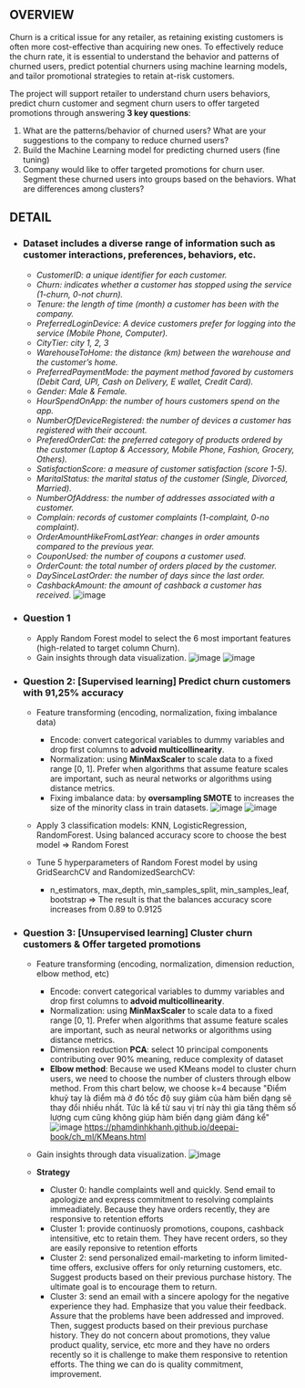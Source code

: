 ## OVERVIEW
Churn is a critical issue for any retailer, as retaining existing customers is often more cost-effective than acquiring new ones. 
To effectively reduce the churn rate, it is essential to understand the behavior and patterns of churned users, 
predict potential churners using machine learning models, and tailor promotional strategies to retain at-risk customers.

The project will support retailer to understand churn users behaviors, predict churn customer and segment churn users to offer targeted promotions through answering **3 key questions**:
1. What are the patterns/behavior of churned users? What are your suggestions to the company to reduce churned users?
2. Build the Machine Learning model for predicting churned users (fine tuning)
3. Company would like to offer targeted promotions for churn user. Segment these churned users into groups based on the behaviors. What are differences among clusters?

## DETAIL
- ### **Dataset** includes a diverse range of information such as customer interactions, preferences, behaviors, etc.
  + _CustomerID: a unique identifier for each customer._
  + _Churn: indicates whether a customer has stopped using the service (1-churn, 0-not churn)._
  + _Tenure: the length of time (month) a customer has been with the company._
  + _PreferredLoginDevice: A device customers prefer for logging into the service (Mobile Phone, Computer)._
  + _CityTier: city 1, 2, 3_
  + _WarehouseToHome: the distance (km) between the warehouse and the customer’s home._
  + _PreferredPaymentMode: the payment method favored by customers (Debit Card, UPI, Cash on Delivery, E wallet, Credit Card)._
  + _Gender: Male & Female._
  + _HourSpendOnApp: the number of hours customers spend on the app._
  + _NumberOfDeviceRegistered: the number of devices a customer has registered with their account._
  + _PreferedOrderCat: the preferred category of products ordered by the customer (Laptop & Accessory, Mobile Phone, Fashion, Grocery, Others)._
  + _SatisfactionScore: a measure of customer satisfaction (score 1-5)._
  + _MaritalStatus: the marital status of the customer (Single, Divorced, Married)._
  + _NumberOfAddress: the number of addresses associated with a customer._
  + _Complain: records of customer complaints (1-complaint, 0-no complaint)._
  + _OrderAmountHikeFromLastYear: changes in order amounts compared to the previous year._
  + _CouponUsed: the number of coupons a customer used._
  + _OrderCount: the total number of orders placed by the customer._
  + _DaySinceLastOrder: the number of days since the last order._
  + _CashbackAmount: the amount of cashback a customer has received._
  ![image](https://github.com/user-attachments/assets/c01fd2d4-5a1c-4400-be54-16039b3f6644)

- ### **Question 1**
  + Apply Random Forest model to select the 6 most important features (high-related to target column Churn).
  + Gain insights through data visualization.
    ![image](https://github.com/user-attachments/assets/e499f8fc-1127-41be-a3b5-7ec59ff2972e)
    ![image](https://github.com/user-attachments/assets/cc46db5c-a743-4806-ae4d-12dad8b31dd9)
    
- ### **Question 2: [Supervised learning] Predict churn customers with 91,25% accuracy**
  + Feature transforming (encoding, normalization, fixing imbalance data)
    + Encode: convert categorical variables to dummy variables and drop first columns to **advoid multicollinearity**.
    + Normalization: using **MinMaxScaler** to scale data to a fixed range [0, 1]. Prefer when algorithms that assume feature scales are important, such as neural networks or algorithms using distance metrics.
    + Fixing imbalance data: by **oversampling SMOTE** to increases the size of the minority class in train datasets.
      ![image](https://github.com/user-attachments/assets/5c827a59-6c7e-4a16-9054-290ee0abef69)
      ![image](https://github.com/user-attachments/assets/814153ff-ea0a-49cc-a3eb-2e3b27404b96)

  + Apply 3 classification models: KNN, LogisticRegression, RandomForest. Using balanced accuracy score to choose the best model => Random Forest
  + Tune 5 hyperparameters of Random Forest model by using GridSearchCV and RandomizedSearchCV:
    + n_estimators, max_depth, min_samples_split, min_samples_leaf, bootstrap
  => The result is that the balances accuracy score increases from 0.89 to 0.9125
 
- ### **Question 3: [Unsupervised learning] Cluster churn customers & Offer targeted promotions**
  + Feature transforming (encoding, normalization, dimension reduction, elbow method, etc)
    + Encode: convert categorical variables to dummy variables and drop first columns to **advoid multicollinearity**.
    + Normalization: using **MinMaxScaler** to scale data to a fixed range [0, 1]. Prefer when algorithms that assume feature scales are important, such as neural networks or algorithms using distance metrics.
    + Dimension reduction **PCA**: select 10 principal components contributing over 90% meaning, reduce complexity of dataset
    + **Elbow method**: Because we used KMeans model to cluster churn users, we need to choose the number of clusters through elbow method. From this chart below, we choose k=4 because "Điểm khuỷ tay là điểm mà ở đó tốc độ suy giảm của hàm biến dạng sẽ thay đổi nhiều nhất. Tức là kể từ sau vị trí này thì gia tăng thêm số lượng cụm cũng không giúp hàm biến dạng giảm đáng kể"
      ![image](https://github.com/user-attachments/assets/66c2e37c-cb75-4d51-8f9c-648b72c28319)
      https://phamdinhkhanh.github.io/deepai-book/ch_ml/KMeans.html
      
  + Gain insights through data visualization.
  ![image](https://github.com/user-attachments/assets/d2a7415c-4547-4fc0-80fe-2bc91b1099b3)

  + **Strategy**
    + Cluster 0: handle complaints well and quickly. Send email to apologize and express commitment to resolving complaints immeadiately. Because they have orders recently, they are responsive to retention efforts 
    + Cluster 1: provide continuosly promotions, coupons, cashback intensitive, etc to retain them. They have recent orders, so they are easily reponsive to retention efforts 
    + Cluster 2: send personalized email-marketing to inform limited-time offers, exclusive offers for only returning customers, etc. Suggest products based on their previous purchase history. The ultimate goal is to encourage them to return.
    + Cluster 3: send an email with a sincere apology for the negative experience they had. Emphasize that you value their feedback. Assure that the problems have been addressed and improved. Then, suggest products based on their previous purchase history.
    They do not concern about promotions, they value product quality, service, etc more and they have no orders recently so it is challenge to make them responsive to retention efforts.
    The thing we can do is quality commitment, improvement.
